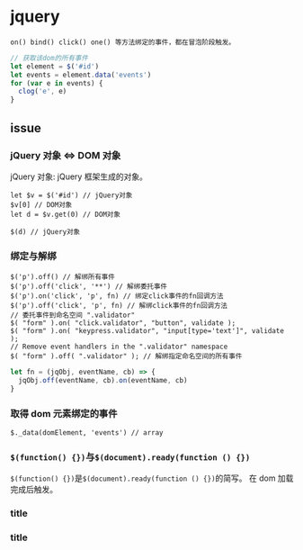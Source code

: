 # jquery

```
on() bind() click() one() 等方法绑定的事件，都在冒泡阶段触发。
```

```js
// 获取该dom的所有事件
let element = $('#id')
let events = element.data('events')
for (var e in events) {
  clog('e', e)
}
```

## issue

### jQuery 对象 <=> DOM 对象

jQuery 对象: jQuery 框架生成的对象。

```
let $v = $('#id') // jQuery对象
$v[0] // DOM对象
let d = $v.get(0) // DOM对象

$(d) // jQuery对象
```

### 绑定与解绑

```
$('p').off() // 解绑所有事件
$('p').off('click', '**') // 解绑委托事件
$('p').on('click', 'p', fn) // 绑定click事件的fn回调方法
$('p').off('click', 'p', fn) // 解绑click事件的fn回调方法
// 委托事件到命名空间 ".validator"
$( "form" ).on( "click.validator", "button", validate );
$( "form" ).on( "keypress.validator", "input[type='text']", validate );
// Remove event handlers in the ".validator" namespace
$( "form" ).off( ".validator" ); // 解绑指定命名空间的所有事件
```

```js
let fn = (jqObj, eventName, cb) => {
  jqObj.off(eventName, cb).on(eventName, cb)
}
```

### 取得 dom 元素绑定的事件

```
$._data(domElement, 'events') // array
```

### `$(function() {})`与`$(document).ready(function () {})`

`$(function() {})`是`$(document).ready(function () {})`的简写。
在 dom 加载完成后触发。

### title

### title
